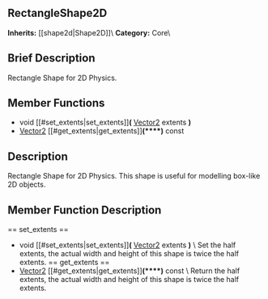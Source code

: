 ##  RectangleShape2D  
**Inherits:** [[shape2d|Shape2D]]\\
**Category:** Core\\
##  Brief Description  
Rectangle Shape for 2D Physics.
##  Member Functions 
  * void [[#set_extents|set_extents]]**(** [Vector2](class_vector2) extents **)**
  * [Vector2](class_vector2) [[#get_extents|get_extents]]**(****)** const
##  Description  
Rectangle Shape for 2D Physics. This shape is useful for modelling box-like 2D objects.
##  Member Function Description  
==  set_extents  ==
  * void [[#set_extents|set_extents]]**(** [Vector2](class_vector2) extents **)**
\\
Set the half extents, the actual width and height of this shape is twice the half extents.
==  get_extents  ==
  * [Vector2](class_vector2) [[#get_extents|get_extents]]**(****)** const
\\
Return the half extents, the actual width and height of this shape is twice the half extents.
